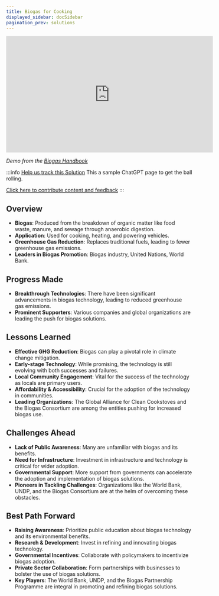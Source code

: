 ```yaml
---
title: Biogas for Cooking
displayed_sidebar: docSidebar
pagination_prev: solutions
---
```

<iframe width="560" height="315" src="https://www.youtube-nocookie.com/embed/ORsAEiT5bdc" title="YouTube video player" frameborder="0" allow="accelerometer; autoplay; clipboard-write; encrypted-media; gyroscope; picture-in-picture; web-share" allowfullscreen></iframe>

*Demo from the [Biogas Handbook](https://turnwasteintoenergy.com/product/biogas-handbook-step-by-step-guide/)*

:::info [Help us track this Solution](contribute)
This a sample ChatGPT page to get the ball rolling.

[Click here to contribute content and feedback](contribute)
:::

## Overview

* **Biogas**: Produced from the breakdown of organic matter like food waste, manure, and sewage through anaerobic digestion.
* **Application**: Used for cooking, heating, and powering vehicles.
* **Greenhouse Gas Reduction**: Replaces traditional fuels, leading to fewer greenhouse gas emissions.
* **Leaders in Biogas Promotion**: Biogas industry, United Nations, World Bank.

## Progress Made

* **Breakthrough Technologies**: There have been significant advancements in biogas technology, leading to reduced greenhouse gas emissions.
* **Prominent Supporters**: Various companies and global organizations are leading the push for biogas solutions.

## Lessons Learned

* **Effective GHG Reduction**: Biogas can play a pivotal role in climate change mitigation.
* **Early-stage Technology**: While promising, the technology is still evolving with both successes and failures.
* **Local Community Engagement**: Vital for the success of the technology as locals are primary users.
* **Affordability & Accessibility**: Crucial for the adoption of the technology in communities.
* **Leading Organizations**: The Global Alliance for Clean Cookstoves and the Biogas Consortium are among the entities pushing for increased biogas use.

## Challenges Ahead

* **Lack of Public Awareness**: Many are unfamiliar with biogas and its benefits.
* **Need for Infrastructure**: Investment in infrastructure and technology is critical for wider adoption.
* **Governmental Support**: More support from governments can accelerate the adoption and implementation of biogas solutions.
* **Pioneers in Tackling Challenges**: Organizations like the World Bank, UNDP, and the Biogas Consortium are at the helm of overcoming these obstacles.

## Best Path Forward

* **Raising Awareness**: Prioritize public education about biogas technology and its environmental benefits.
* **Research & Development**: Invest in refining and innovating biogas technology.
* **Governmental Incentives**: Collaborate with policymakers to incentivize biogas adoption.
* **Private Sector Collaboration**: Form partnerships with businesses to bolster the use of biogas solutions.
* **Key Players**: The World Bank, UNDP, and the Biogas Partnership Programme are integral in promoting and refining biogas solutions.